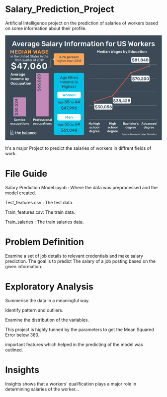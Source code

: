 # Salary_Prediction_Project
Artificial Intelligence project on the prediction of salaries of workers based on some information about their profile.

![](salaries.png)

It's a major Project to predict the salaries of workers in diffrent fields of work. 


# File Guide

Salary Prediction Model.ipynb : Where the data was preprocessed and the model created.

Test_features.csv : The test data.

Train_features.csv: The train data.

Train_salaries : The train salaries data.

# Problem Definition

Examine a set of job details to relevant credentials and make salary prediction. The goal is to predict The salary of a job posting based on the given information.

# Exploratory Analysis

Summerise the data in a meaningful way. 

Identify pattern and outliers. 

Examine the distribution of the variables. 

This project is highly tunned by the parameters to get the Mean Squared Error below 360.

important features which helped in the predicting of the model was outlined.

# Insights 

Insights shows that a workers' qualification plays a major role in determining salaries of the worker...
